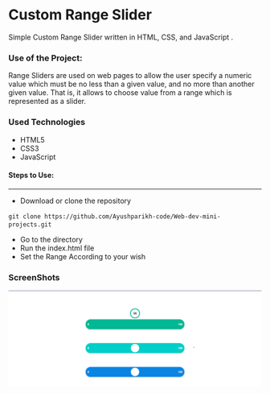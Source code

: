 <h1>Custom Range Slider</h1>

<p>Simple Custom Range Slider written in HTML, CSS, and JavaScript .</p>

### Use of the Project:

<p>Range Sliders are used on web pages to allow the user specify a numeric value which must be no less than a given value, and no more than another given value. That is, it allows to choose value from a range which is represented as a slider.</p>


<h3>Used Technologies</h3>
<ul>
  <li>HTML5</li>
  <li>CSS3</li>
  <li>JavaScript</li>
</ul>

#### Steps to Use:

---

- Download or clone the repository

```
git clone https://github.com/Ayushparikh-code/Web-dev-mini-projects.git
```

- Go to the directory
- Run the index.html file
- Set the Range According to your wish

<h3> ScreenShots </h3>  
<img src="Custom-Range-Slider.png" alt="Sample Image"/>
<br>

